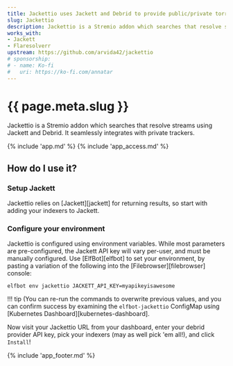 ```yaml
---
title: Jackettio uses Jackett and Debrid to provide public/private torrents to Stremio
slug: Jackettio
description: Jackettio is a Stremio addon which searches that resolve streams using Jackett and Debrid. It seamlessly integrates with private trackers.
works_with:
- Jackett
- Flaresolverr
upstream: https://github.com/arvida42/jackettio
# sponsorship: 
# - name: Ko-fi
#   uri: https://ko-fi.com/annatar
---
```


# {{ page.meta.slug }}

Jackettio is a Stremio addon which searches that resolve streams using Jackett and Debrid. It seamlessly integrates with private trackers.

{% include 'app.md' %}
{% include 'app_access.md' %}

## How do I use it?

### Setup Jackett

Jackettio relies on [Jackett][jackett] for returning results, so start with adding your indexers to Jackett.

### Configure your environment

Jackettio is configured using environment variables. While most parameters are pre-configured, the Jackett API key will vary per-user, and must be manually configured. Use [ElfBot][elfbot] to set your environment, by pasting a variation of the following into the [Filebrowser][filebrowser] console:

```
elfbot env jackettio JACKETT_API_KEY=myapikeyisawesome
```

!!! tip
    (You can re-run the commands to overwrite previous values, and you can confirm success by examining the `elfbot-jackettio` ConfigMap using [Kubernetes Dashboard][kubernetes-dashboard].

Now visit your Jackettio URL from your dashboard, enter your debrid provider API key, pick your indexers (may as well pick 'em all!), and click `Install`!

{% include 'app_footer.md' %}